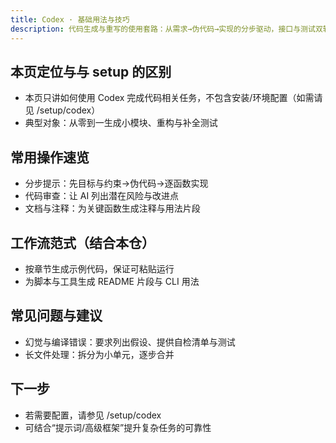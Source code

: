 ```yaml
---
title: Codex · 基础用法与技巧
description: 代码生成与重写的使用套路：从需求→伪代码→实现的分步驱动，接口与测试双轨生成，失败模式与规避策略；聚焦“怎么用”，不覆盖安装与环境配置。
---
```


## 本页定位与与 setup 的区别

- 本页只讲如何使用 Codex 完成代码相关任务，不包含安装/环境配置（如需请见 /setup/codex）
- 典型对象：从零到一生成小模块、重构与补全测试

## 常用操作速览

- 分步提示：先目标与约束→伪代码→逐函数实现
- 代码审查：让 AI 列出潜在风险与改进点
- 文档与注释：为关键函数生成注释与用法片段

## 工作流范式（结合本仓）

- 按章节生成示例代码，保证可粘贴运行
- 为脚本与工具生成 README 片段与 CLI 用法

## 常见问题与建议

- 幻觉与编译错误：要求列出假设、提供自检清单与测试
- 长文件处理：拆分为小单元，逐步合并

## 下一步

- 若需要配置，请参见 /setup/codex
- 可结合“提示词/高级框架”提升复杂任务的可靠性
